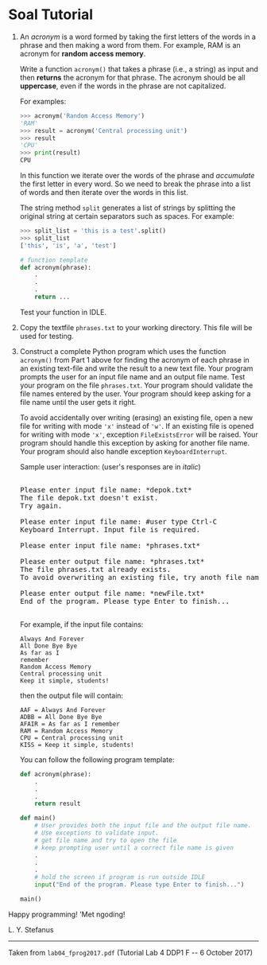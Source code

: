 # Soal Tutorial

1. An *acronym* is a word formed by taking the first letters of the words in a
   phrase and then making a word from them. For example, RAM is an acronym for
   **random access memory**.

   Write a function `acronym()` that takes a phrase (i.e., a string) as input
   and then **returns** the acronym for that phrase. The acronym should be all
   **uppercase**, even if the words in the phrase are not capitalized.

   For examples:

   ```python
   >>> acronym('Random Access Memory')
   'RAM'
   >>> result = acronym('Central processing unit')
   >>> result
   'CPU'
   >>> print(result)
   CPU
   ```

   In this function we iterate over the words of the phrase and *accumulate*
   the first letter in every word. So we need to break the phrase into a list
   of words and then iterate over the words in this list.

   The string method `split` generates a list of strings by splitting the
   original string at certain separators such as spaces. For example:

   ```python
   >>> split_list = 'this is a test'.split()
   >>> split_list
   ['this', 'is', 'a', 'test']
   ```

   ```python
   # function template
   def acronym(phrase):
       .
       .
       .
       return ...
   ```

   Test your function in IDLE.

2. Copy the textfile `phrases.txt` to your working directory. This file will be
   used for testing.

3. Construct a complete Python program which uses the function `acronym()`
   from Part 1 above for finding the acronym of each phrase in an existing
   text-file and write the result to a new text file. Your program prompts the
   user for an input file name and an output file name. Test your program on
   the file `phrases.txt`. Your program should validate the file names entered
   by the user. Your program should keep asking for a file name until the user
   gets it right.

   To avoid accidentally over writing (erasing) an existing file, open a new
   file for writing with mode `'x'` instead of `'w'`. If an existing file is
   opened for writing with mode `'x'`, exception `FileExistsError` will be
   raised. Your program should handle this exception by asking for another
   file name. Your program should also handle exception `KeyboardInterrupt`.

   Sample user interaction: (user's responses are in *italic*)

   <pre>

   Please enter input file name: *depok.txt*
   The file depok.txt doesn't exist.
   Try again.

   Please enter input file name: #user type Ctrl-C
   Keyboard Interrupt. Input file is required.

   Please enter input file name: *phrases.txt*

   Please enter output file name: *phrases.txt*
   The file phrases.txt already exists.
   To avoid overwriting an existing file, try anoth file name.

   Please enter output file name: *newFile.txt*
   End of the program. Please type Enter to finish... 

   </pre>

   For example, if the input file contains:

   ```
   Always And Forever
   All Done Bye Bye
   As far as I 
   remember
   Random Access Memory
   Central processing unit
   Keep it simple, students!
   ```

   then the output file will contain:

   ```
   AAF = Always And Forever
   ADBB = All Done Bye Bye
   AFAIR = As far as I remember
   RAM = Random Access Memory
   CPU = Central processing unit
   KISS = Keep it simple, students!
   ```

   You can follow the following program template:

   ```python
   def acronym(phrase):
       .
       .
       .
       return result

   def main()
       # User provides both the input file and the output file name.
       # Use exceptions to validate input.
       # get file name and try to open the file
       # keep prompting user until a correct file name is given
       .
       .
       .
       # hold the screen if program is run outside IDLE
       input("End of the program. Please type Enter to finish...")

   main()
   ```

Happy programming! 'Met ngoding!

L. Y. Stefanus

---

Taken from `lab04_fprog2017.pdf` (Tutorial Lab 4 DDP1 F -- 6 October 2017)
